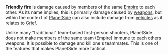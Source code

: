 **Friendly fire** is damage caused by members of the same [Empire](Empire.md) to
each other. As its name implies, this is primarily damage caused by
[weapons](../weapons/Weapon.md), but within the context of
[PlanetSide](../etc/PlanetSide.md) can also include damage from
[vehicles](../vehicles/Vehicle.md) as it relates to [Grief](Grief_points.md).

Unlike many "traditional" team-based first-person shooters, PlanetSide does not
make members of the same team (Empire) immune to each others weapons. It is
possible to damage and kill one's teammates. This is one of the features that
makes PlanetSide more tactical.

<!--[category:Terminology](category:Terminology.md)-->
